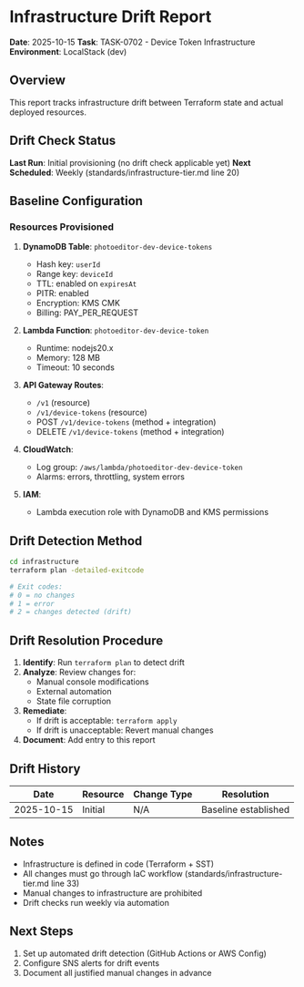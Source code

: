 # Infrastructure Drift Report

**Date**: 2025-10-15
**Task**: TASK-0702 - Device Token Infrastructure
**Environment**: LocalStack (dev)

## Overview

This report tracks infrastructure drift between Terraform state and actual deployed resources.

## Drift Check Status

**Last Run**: Initial provisioning (no drift check applicable yet)
**Next Scheduled**: Weekly (standards/infrastructure-tier.md line 20)

## Baseline Configuration

### Resources Provisioned

1. **DynamoDB Table**: `photoeditor-dev-device-tokens`
   - Hash key: `userId`
   - Range key: `deviceId`
   - TTL: enabled on `expiresAt`
   - PITR: enabled
   - Encryption: KMS CMK
   - Billing: PAY_PER_REQUEST

2. **Lambda Function**: `photoeditor-dev-device-token`
   - Runtime: nodejs20.x
   - Memory: 128 MB
   - Timeout: 10 seconds

3. **API Gateway Routes**:
   - `/v1` (resource)
   - `/v1/device-tokens` (resource)
   - POST `/v1/device-tokens` (method + integration)
   - DELETE `/v1/device-tokens` (method + integration)

4. **CloudWatch**:
   - Log group: `/aws/lambda/photoeditor-dev-device-token`
   - Alarms: errors, throttling, system errors

5. **IAM**:
   - Lambda execution role with DynamoDB and KMS permissions

## Drift Detection Method

```bash
cd infrastructure
terraform plan -detailed-exitcode

# Exit codes:
# 0 = no changes
# 1 = error
# 2 = changes detected (drift)
```

## Drift Resolution Procedure

1. **Identify**: Run `terraform plan` to detect drift
2. **Analyze**: Review changes for:
   - Manual console modifications
   - External automation
   - State file corruption
3. **Remediate**:
   - If drift is acceptable: `terraform apply`
   - If drift is unacceptable: Revert manual changes
4. **Document**: Add entry to this report

## Drift History

| Date | Resource | Change Type | Resolution |
|------|----------|-------------|------------|
| 2025-10-15 | Initial | N/A | Baseline established |

## Notes

- Infrastructure is defined in code (Terraform + SST)
- All changes must go through IaC workflow (standards/infrastructure-tier.md line 33)
- Manual changes to infrastructure are prohibited
- Drift checks run weekly via automation

## Next Steps

1. Set up automated drift detection (GitHub Actions or AWS Config)
2. Configure SNS alerts for drift events
3. Document all justified manual changes in advance
